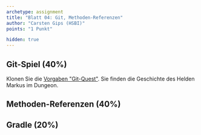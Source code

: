 ```yaml
---
archetype: assignment
title: "Blatt 04: Git, Methoden-Referenzen"
author: "Carsten Gips (HSBI)"
points: "1 Punkt"

hidden: true
---
```



## Git-Spiel (40%)

Klonen Sie die [Vorgaben "Git-Quest"]. Sie finden die Geschichte des Helden Markus im
Dungeon.


## Methoden-Referenzen (40%)


## Gradle (20%)




  [Vorgaben "Git-Quest"]: https://github.com/Programmiermethoden-CampusMinden/prog2_ybel_gitquest
